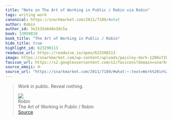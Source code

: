 ```yaml
---
title: "Note on The Art of Working in Public / Robin via Robin"
tags: writing work
canonical: https://snarkmarket.com/2011/7189/#what
author: Robin
author_id: 3e1532e648e3dc5a
book: 33959819
book_title: "The Art of Working in Public / Robin"
hide_title: true
highlight_id: 623290113
readwise_url: https://readwise.io/open/623290113
image: https://snarkmarket.com/wp-content/uploads/paisley-dark-1280x720.png
favicon_url: https://s2.googleusercontent.com/s2/favicons?domain=snarkmarket.com
source_emoji: 🌐
source_url: "https://snarkmarket.com/2011/7189/#what:~:text=Work%20in%20public.,public.%20Reveal%20nothing."
---
```


> Work in public. Reveal nothing.
> <div class="quoteback-footer"><div class="quoteback-avatar"><img class="mini-favicon" src="https://s2.googleusercontent.com/s2/favicons?domain=snarkmarket.com"></div><div class="quoteback-metadata"><div class="metadata-inner"><span style="display:none">FROM:</span><div aria-label="Robin" class="quoteback-author"> Robin</div><div aria-label="The Art of Working in Public / Robin" class="quoteback-title"> The Art of Working in Public / Robin</div></div></div><div class="quoteback-backlink"><a target="_blank" aria-label="go to the full text of this quotation" rel="noopener" href="https://snarkmarket.com/2011/7189/#what:~:text=Work%20in%20public.,public.%20Reveal%20nothing." class="quoteback-arrow"> Source</a></div></div>